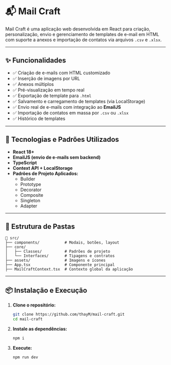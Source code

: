 # 📬 Mail Craft

Mail Craft é uma aplicação web desenvolvida em React para criação, personalização, envio e gerenciamento de templates de e-mail em HTML com suporte a anexos e importação de contatos via arquivos `.csv` e `.xlsx`.

---

## ✨ Funcionalidades

- ✅ Criação de e-mails com HTML customizado
- ✅ Inserção de imagens por URL
- ✅ Anexos múltiplos
- ✅ Pré-visualização em tempo real
- ✅ Exportação de template para `.html`
- ✅ Salvamento e carregamento de templates (via LocalStorage)
- ✅ Envio real de e-mails com integração ao **EmailJS**
- ✅ Importação de contatos em massa por `.csv` ou `.xlsx`
- ✅ Histórico de templates

---

## 🚀 Tecnologias e Padrões Utilizados

- **React 18+**
- **EmailJS (envio de e-mails sem backend)**
- **TypeScript**
- **Context API + LocalStorage**
- **Padrões de Projeto Aplicados:**
  - Builder
  - Prototype
  - Decorator
  - Composite
  - Singleton
  - Adapter

---
## 📁 Estrutura de Pastas
    📁 src/
    ├── components/           # Modais, botões, layout
    ├── core/
    │   ├── Classes/          # Padrões de projeto
    │   └── Interfaces/       # Tipagens e contratos
    ├── assets/               # Imagens e ícones
    ├── App.tsx               # Componente principal
    ├── MailCraftContext.tsx  # Contexto global da aplicação

---

## 📦 Instalação e Execução

1. **Clone o repositório:**

   ```bash
   git clone https://github.com/thayM/mail-craft.git
   cd mail-craft

2. **Instale as dependências:**
   ```bash
   npm i

3. **Execute:**
   ```bash
   npm run dev
   
